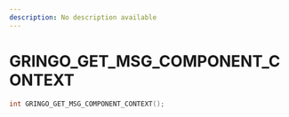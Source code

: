 ```yaml
---
description: No description available 
---
```


# GRINGO_GET_MSG_COMPONENT_CONTEXT

```cpp
int GRINGO_GET_MSG_COMPONENT_CONTEXT();
```
